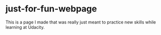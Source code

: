 # just-for-fun-webpage
This is a page I made that was really just meant to practice new skills while learning at Udacity.
